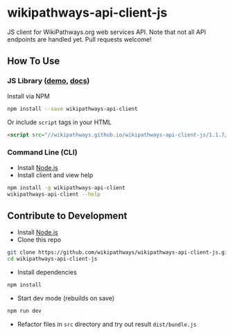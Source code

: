 wikipathways-api-client-js
==============

JS client for WikiPathways.org web services API. Note that not all API endpoints are handled yet. Pull requests welcome!

## How To Use

### JS Library ([demo](http://wikipathways.github.io/wikipathways-api-client-js/1.1.7/), [docs](https://wikipathways.github.io/wikipathways-api-client-js/1.1.7/docs))
Install via NPM
```bash
npm install --save wikipathways-api-client
```

Or include `script` tags in your HTML
```html
<script src="//wikipathways.github.io/wikipathways-api-client-js/1.1.7/dist/bundle.min.js"></script>
```

### Command Line (CLI)
* Install [Node.js](https://nodejs.org/)
* Install client and view help
```bash
npm install -g wikipathways-api-client
wikipathways-api-client --help
```

## Contribute to Development

* Install [Node.js](https://nodejs.org/)
* Clone this repo
```bash
git clone https://github.com/wikipathways/wikipathways-api-client-js.git
cd wikipathways-api-client-js
```
* Install dependencies
```bash
npm install
```
* Start dev mode (rebuilds on save)
```bash
npm run dev
```
* Refactor files in `src` directory and try out result `dist/bundle.js`
